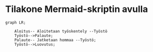 # Tilakone Mermaid-skriptin avulla


```mermaid
graph LR;

    Aloitus-- Aloitetaan työskentely --Työstö
    Työstö-->Palaute;
    Palaute-- Jatketaan hommaa --Työstö;
    Työstö-->Luovutus;
```
